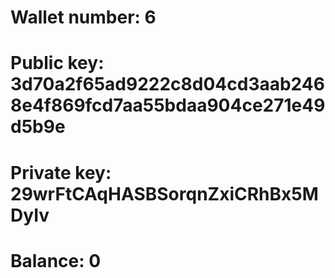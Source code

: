 # Wallet number: 6
# Public key: 3d70a2f65ad9222c8d04cd3aab2468e4f869fcd7aa55bdaa904ce271e49d5b9e
# Private key: 29wrFtCAqHASBSorqnZxiCRhBx5MDyIv
# Balance: 0
